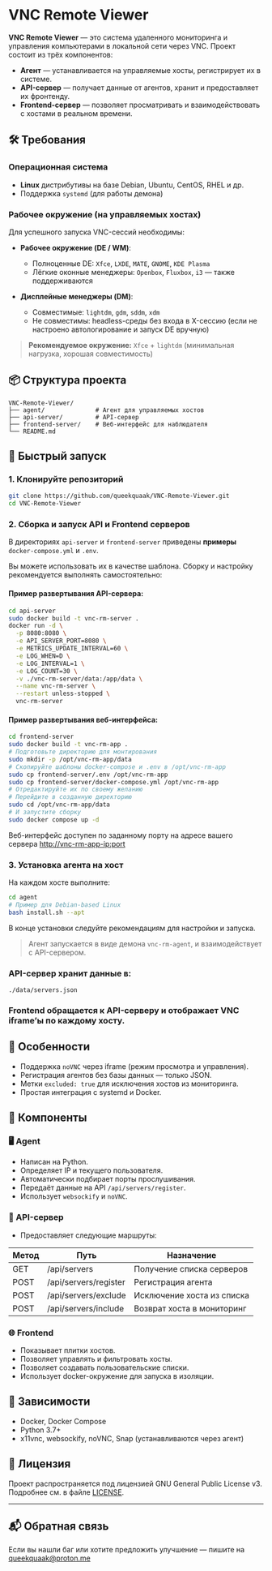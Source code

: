 # VNC Remote Viewer

**VNC Remote Viewer** — это система удаленного мониторинга и управления компьютерами в локальной сети через VNC. Проект состоит из трёх компонентов:

- **Агент** — устанавливается на управляемые хосты, регистрирует их в системе.
- **API-сервер** — получает данные от агентов, хранит и предоставляет их фронтенду.
- **Frontend-сервер** — позволяет просматривать и взаимодействовать с хостами в реальном времени.

## 🛠️ Требования

### Операционная система

- **Linux** дистрибутивы на базе Debian, Ubuntu, CentOS, RHEL и др.
- Поддержка `systemd` (для работы демона)

### Рабочее окружение (на управляемых хостах)

Для успешного запуска VNC-сессий необходимы:

- **Рабочее окружение (DE / WM)**:
  - Полноценные DE: `Xfce`, `LXDE`, `MATE`, `GNOME`, `KDE Plasma`
  - Лёгкие оконные менеджеры: `Openbox`, `Fluxbox`, `i3` — также поддерживаются

- **Дисплейные менеджеры (DM)**:
  - Совместимые: `lightdm`, `gdm`, `sddm`, `xdm`
  - Не совместимы: headless-среды без входа в X-сессию (если не настроено автологирование и запуск DE вручную)

> **Рекомендуемое окружение:** `Xfce` + `lightdm` (минимальная нагрузка, хорошая совместимость)

## 📦 Структура проекта

```
VNC-Remote-Viewer/
├── agent/              # Агент для управляемых хостов
├── api-server/         # API-сервер
├── frontend-server/    # Веб-интерфейс для наблюдателя
└── README.md
```

## 🚀 Быстрый запуск

### 1. Клонируйте репозиторий

```bash
git clone https://github.com/queekquaak/VNC-Remote-Viewer.git
cd VNC-Remote-Viewer
```

### 2. Сборка и запуск API и Frontend серверов

В директориях `api-server` и `frontend-server` приведены **примеры** `docker-compose.yml` и `.env`.

Вы можете использовать их в качестве шаблона. Cборку и настройку рекомендуется выполнять самостоятельно:
#### Пример развертывания API-сервера:
```bash
cd api-server
sudo docker build -t vnc-rm-server .
docker run -d \
  -p 8080:8080 \
  -e API_SERVER_PORT=8080 \
  -e METRICS_UPDATE_INTERVAL=60 \
  -e LOG_WHEN=D \
  -e LOG_INTERVAL=1 \
  -e LOG_COUNT=30 \
  -v ./vnc-rm-server/data:/app/data \
  --name vnc-rm-server \
  --restart unless-stopped \
  vnc-rm-server
```
#### Пример развертывания веб-интерфейса:
```bash
cd frontend-server
sudo docker build -t vnc-rm-app .
# Подготовьте директорию для монтирования
sudo mkdir -p /opt/vnc-rm-app/data
# Скопируйте шаблоны docker-compose и .env в /opt/vnc-rm-app
sudo cp frontend-server/.env /opt/vnc-rm-app
sudo cp frontend-server/docker-compose.yml /opt/vnc-rm-app
# Отредактируйте их по своему желанию
# Перейдите в созданную директорию
sudo cd /opt/vnc-rm-app/data
# И запустите сборку
sudo docker compose up -d
```

Веб-интерфейс доступен по заданному порту на адресе вашего сервера [http://vnc-rm-app-ip:port](http://vnc-rm-app-ip:port)

### 3. Установка агента на хост

На каждом хосте выполните:

```bash
cd agent
# Пример для Debian-based Linux
bash install.sh --apt
```
В конце установки следуйте рекомендациям для настройки и запуска.

> Агент запускается в виде демона `vnc-rm-agent`, и взаимодействует с API-сервером.

### API-сервер хранит данные в:

```
./data/servers.json
```

### Frontend обращается к API-серверу и отображает VNC iframe’ы по каждому хосту.

## 📡 Особенности

- Поддержка `noVNC` через iframe (режим просмотра и управления).
- Регистрация агентов без базы данных — только JSON.
- Метки `excluded: true` для исключения хостов из мониторинга.
- Простая интеграция с systemd и Docker.

## 📁 Компоненты

### 🖥 Agent

- Написан на Python.
- Определяет IP и текущего пользователя.
- Автоматически подбирает порты прослушивания.
- Передаёт данные на API `/api/servers/register`.
- Использует `websockify` и `noVNC`.

### 🧠 API-сервер

- Предоставляет следующие маршруты:

| Метод | Путь                     | Назначение                        |
|-------|--------------------------|-----------------------------------|
| GET   | /api/servers             | Получение списка серверов        |
| POST  | /api/servers/register    | Регистрация агента                |
| POST  | /api/servers/exclude     | Исключение хоста из списка       |
| POST  | /api/servers/include     | Возврат хоста в мониторинг       |

### 🌐 Frontend

- Показывает плитки хостов.
- Позволяет управлять и фильтровать хосты.
- Позволяет создавать пользовательские списки.
- Использует docker-окружение для запуска в изоляции.

## 🐳 Зависимости

- Docker, Docker Compose
- Python 3.7+
- x11vnc, websockify, noVNC, Snap (устанавливаются через агент)

## 📜 Лицензия

Проект распространяется под лицензией GNU General Public License v3. Подробнее см. в файле [LICENSE](./LICENSE).

---

## 📬 Обратная связь

Если вы нашли баг или хотите предложить улучшение — пишите на queekquaak@proton.me

